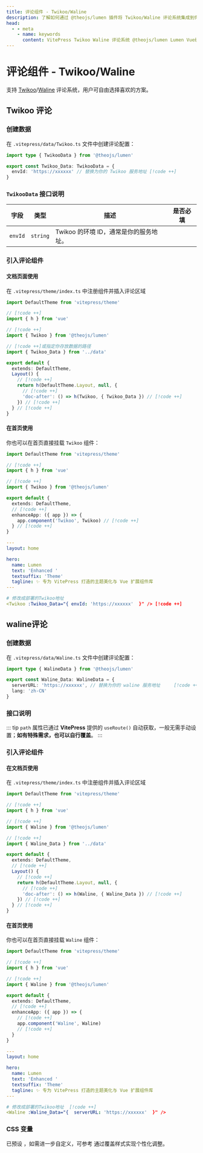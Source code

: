 ```yaml
---
title: 评论组件 - Twikoo/Waline
description: 了解如何通过 @theojs/lumen 插件将 Twikoo/Waline 评论系统集成到你的 VitePress 网站中。本指南包括数据配置、组件引入以及在文档页和首页启用评论功能的步骤，帮助你轻松为站点添加互动评论区。
head:
  - - meta
    - name: keywords
      content: VitePress Twikoo Waline 评论系统 @theojs/lumen Lumen Vue组件 主题插件 静态网站评论 博客评论 theojs VitePress插件 评论集成 互动评论
---
```


# 评论组件 - Twikoo/Waline

支持 [Twikoo](#twikoo-评论)/[Waline](#waline-评论) 评论系统，用户可自由选择喜欢的方案。

## Twikoo 评论

<Links
  :items="[
    {
      name: '如何部署请查看 Twikoo 文档',
      image: 'https://twikoo.js.org/twikoo-logo-home.png',
      desc: '一个简洁、安全、免费的静态网站评论系统。',
      link: 'https://twikoo.js.org/quick-start.html',
      alt: 'twikoo icon'
    }
  ]"
/>

### 创建数据

在 `.vitepress/data/Twikoo.ts` 文件中创建评论配置：

```ts [.vitepress/data/Twikoo.ts]
import type { TwikooData } from '@theojs/lumen'

export const Twikoo_Data: TwikooData = {
  envId: 'https://xxxxxx' // 替换为你的 Twikoo 服务地址 [!code ++]
}
```

### `TwikooData` 接口说明

| 字段    | 类型     | 描述                                   | 是否必填              |
| ------- | -------- | -------------------------------------- | --------------------- |
| `envId` | `string` | Twikoo 的环境 ID，通常是你的服务地址。 | <Badge text="必填" /> |

### 引入评论组件

#### 文档页面使用

在 `.vitepress/theme/index.ts` 中注册组件并插入评论区域

```ts [.vitepress/theme/index.ts]
import DefaultTheme from 'vitepress/theme'

// [!code ++]
import { h } from 'vue'

// [!code ++]
import { Twikoo } from '@theojs/lumen'

// [!code ++]或指定你存放数据的路径
import { Twikoo_Data } from '../data'

export default {
  extends: DefaultTheme,
  Layout() {
    // [!code ++]
    return h(DefaultTheme.Layout, null, {
      // [!code ++]
      'doc-after': () => h(Twikoo, { Twikoo_Data }) // [!code ++]
    }) // [!code ++]
  } // [!code ++]
}
```

#### 在首页使用

你也可以在首页直接挂载 `Twikoo` 组件：

```ts [.vitepress/theme/index.ts]
import DefaultTheme from 'vitepress/theme'

// [!code ++]
import { h } from 'vue'

// [!code ++]
import { Twikoo } from '@theojs/lumen'

export default {
  extends: DefaultTheme,
  // [!code ++]
  enhanceApp: ({ app }) => {
    app.component('Twikoo', Twikoo) // [!code ++]
  } // [!code ++]
}
```

```yaml [.vitepress/index.md]
---
layout: home

hero:
  name: Lumen
  text: 'Enhanced '
  textsuffix: 'Theme'
  tagline: ✨ 专为 VitePress 打造的主题美化与 Vue 扩展组件库
---

# 修改成部署的Twikoo地址
<Twikoo :Twikoo_Data="{ envId: 'https://xxxxxx'  }" /> [!code ++]
```

## waline评论

<Links
  :items="[
    {
      name: '如何部署请查看 waline 文档',
      image: 'https://waline.js.org/logo.png',
      desc: '一款简洁、安全的评论系统。',
      link: 'https://waline.js.org/guide/get-started/',
      alt: 'waline icon'
    }
  ]"
/>

### 创建数据

在 `.vitepress/data/Waline.ts` 文件中创建评论配置：

```ts [.vitepress/data/Waline.ts]
import type { WalineData } from '@theojs/lumen'

export const Waline_Data: WalineData = {
  serverURL: 'https://xxxxxx', // 替换为你的 waline 服务地址     [!code ++]
  lang: 'zh-CN'
}
```

### 接口说明 <Pill name="查看 waline 接口说明文档"  link="https://waline.js.org/reference/client/props.html" image="https://waline.js.org/logo.png"   alt='waline icon'/>

::: tip
`path` 属性已通过 **VitePress** 提供的 `useRoute()` 自动获取，一般无需手动设置；**如有特殊需求，也可以自行覆盖**。
:::

### 引入评论组件

#### 在文档页使用

在 `.vitepress/theme/index.ts` 中注册组件并插入评论区域

```ts [.vitepress/theme/index.ts]
import DefaultTheme from 'vitepress/theme'

// [!code ++]
import { h } from 'vue'

// [!code ++]
import { Waline } from '@theojs/lumen'

// [!code ++]
import { Waline_Data } from '../data'

export default {
  extends: DefaultTheme,
  // [!code ++]
  Layout() {
    // [!code ++]
    return h(DefaultTheme.Layout, null, {
      // [!code ++]
      'doc-after': () => h(Waline, { Waline_Data }) // [!code ++]
    }) // [!code ++]
  } // [!code ++]
}
```

#### 在首页使用

你也可以在首页直接挂载 `Waline` 组件：

```ts [.vitepress/theme/index.ts]
import DefaultTheme from 'vitepress/theme'

// [!code ++]
import { h } from 'vue'

// [!code ++]
import { Waline } from '@theojs/lumen'

export default {
  extends: DefaultTheme,
  // [!code ++]
  enhanceApp: ({ app }) => {
    // [!code ++]
    app.component('Waline', Waline)
    // [!code ++]
  }
}
```

```yaml [.vitepress/index.md]
---
layout: home

hero:
  name: Lumen
  text: 'Enhanced '
  textsuffix: 'Theme'
  tagline: ✨ 专为 VitePress 打造的主题美化与 Vue 扩展组件库
---

# 修改成部署的Twikoo地址  [!code ++]
<Waline :Waline_Data="{  serverURL: 'https://xxxxxx'  }" />

```

### CSS 变量

已预设 <Pill name="部分 CSS 变量" link="https://github.com/Theo-Messi/lumen/blob/main/src/theme/components-var.css" icon="unjs:theme-colors" alt="iconify icon" />，如需进一步自定义，可参考 <Pill name="Waline 官方文档" link="https://waline.js.org/reference/client/style.html" image="https://waline.js.org/logo.png" alt="waline icon" /> 通过覆盖样式实现个性化调整。

